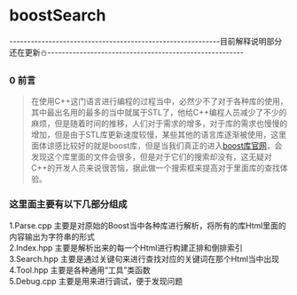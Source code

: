 # boostSearch
-----------------------------------------------------------目前解释说明部分还在更新:snowman:-------------------------------------------------------
### 0 前言
> 在使用C++这门语言进行编程的过程当中，必然少不了对于各种库的使用，其中最出名用的最多的当中就属于STL了，他给C++编程人员减少了不少的麻烦，但是随着时间的推移，人们对于需求的增多，对于库的需求也慢慢的增加，但是由于STL库更新速度较慢，某些其他的语言库逐渐被使用，这里面体谅感比较好的就是boost库，但是当我们真正的进入[boost库官网](https://www.boost.org/)，会发现这个库里面的文件会很多，但是对于它们的搜索却没有，这无疑对C++的开发人员来说很苦恼，据此做一个搜索框来提高对于里面库的查找体验。
### 这里面主要有以下几部分组成
1.Parse.cpp  主要是对原始的Boost当中各种库进行解析，将所有的库Html里面的内容输出为字符串的形式   
2.Index.hpp  主要是解析出来的每一个Html进行构建正排和倒排索引   
3.Search.hpp 主要是通过关键句来进行查找对应的关键词在那个Html当中出现   
4.Tool.hpp   主要是各种通用“工具”类函数  
5.Debug.cpp  主要是用来进行调试，便于发现问题  


